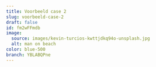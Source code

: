```yaml
---
title: Voorbeeld case 2
slug: voorbeeld-case-2
draft: false
id: fm2wFFmdb
image:
  source: images/kevin-turcios-kwttjdkq94o-unsplash.jpg
  alt: man on beach
color: blue-500
branch: YBLABQPne
---
```

